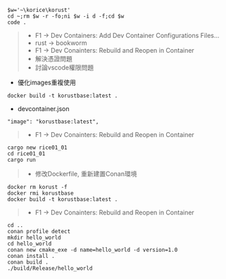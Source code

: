 ```
$w='~\korice\korust'
cd ~;rm $w -r -fo;ni $w -i d -f;cd $w
code .
```
> * F1 -> Dev Containers: Add Dev Container Configurations Files...
> * rust -> bookworm
> * F1 -> Dev Conainters: Rebuild and Reopen in Container
> * 解決憑證問題
> * 討論vscode權限問題

* 優化images重複使用
```
docker build -t korustbase:latest .
```
* devcontainer.json
```
"image": "korustbase:latest",
```
> * F1 -> Dev Conainters: Rebuild and Reopen in Container
```
cargo new rice01_01
cd rice01_01
cargo run
```
> * 修改Dockerfile, 重新建置Conan環境
```
docker rm korust -f
docker rmi korustbase
docker build -t korustbase:latest .
```
> * F1 -> Dev Conainters: Rebuild and Reopen in Container
```
cd ..
conan profile detect
mkdir hello_world
cd hello_world
conan new cmake_exe -d name=hello_world -d version=1.0
conan install .
conan build .
./build/Release/hello_world
```
